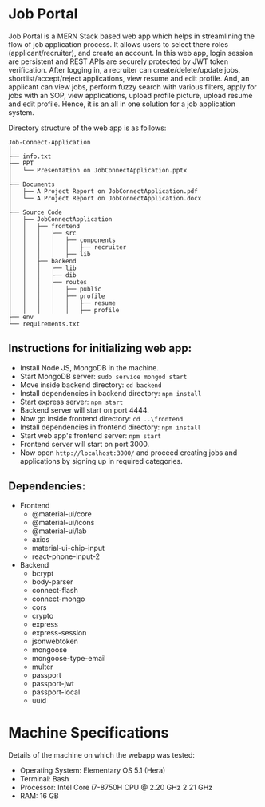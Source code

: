 # Job Portal

Job Portal is a MERN Stack based web app which helps in streamlining the flow of job application process. It allows users to select there roles (applicant/recruiter), and create an account. In this web app, login session are persistent and REST APIs are securely protected by JWT token verification. After logging in, a recruiter can create/delete/update jobs, shortlist/accept/reject applications, view resume and edit profile. And, an applicant can view jobs, perform fuzzy search with various filters, apply for jobs with an SOP, view applications, upload profile picture, upload resume and edit profile. Hence, it is an all in one solution for a job application system.


Directory structure of the web app is as follows:

```
Job-Connect-Application
│
├── info.txt
├── PPT
│   └── Presentation on JobConnectApplication.pptx
│
├── Documents
│   ├── A Project Report on JobConnectApplication.pdf
│   └── A Project Report on JobConnectApplication.docx
│
├── Source Code
│   ├── JobConnectApplication
│   │   ├── frontend
│   │   │   ├── src
│   │   │   │   ├── components
│   │   │   │   │   ├── recruiter
│   │   │   │   ├── lib
│   │   ├── backend
│   │   │   ├── lib
│   │   │   ├── dib
│   │   │   ├── routes
│   │   │   │   ├── public
│   │   │   │   ├── profile
│   │   │   │   │   ├── resume
│   │   │   │   │   ├── profile
├── env
└── requirements.txt
```

## Instructions for initializing web app:

- Install Node JS, MongoDB in the machine.
- Start MongoDB server: `sudo service mongod start`
- Move inside backend directory: `cd backend`
- Install dependencies in backend directory: `npm install`
- Start express server: `npm start`
- Backend server will start on port 4444.
- Now go inside frontend directory: `cd ..\frontend`
- Install dependencies in frontend directory: `npm install`
- Start web app's frontend server: `npm start`
- Frontend server will start on port 3000.
- Now open `http://localhost:3000/` and proceed creating jobs and applications by signing up in required categories.

## Dependencies:

- Frontend
  - @material-ui/core
  - @material-ui/icons
  - @material-ui/lab
  - axios
  - material-ui-chip-input
  - react-phone-input-2
- Backend
  - bcrypt
  - body-parser
  - connect-flash
  - connect-mongo
  - cors
  - crypto
  - express
  - express-session
  - jsonwebtoken
  - mongoose
  - mongoose-type-email
  - multer
  - passport
  - passport-jwt
  - passport-local
  - uuid

# Machine Specifications

Details of the machine on which the webapp was tested:

- Operating System: Elementary OS 5.1 (Hera)
- Terminal: Bash
- Processor: Intel Core i7-8750H CPU @ 2.20 GHz 2.21 GHz
- RAM: 16 GB
